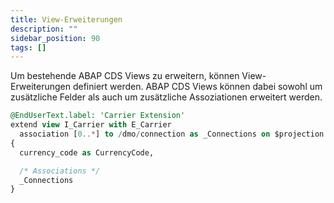 ```yaml
---
title: View-Erweiterungen
description: ""
sidebar_position: 90
tags: []
---
```


Um bestehende ABAP CDS Views zu erweitern, können View-Erweiterungen definiert werden. ABAP CDS Views können dabei sowohl um zusätzliche Felder als auch um zusätzliche Assoziationen erweitert werden.

```sql showLineNumbers
@EndUserText.label: 'Carrier Extension'
extend view I_Carrier with E_Carrier
  association [0..*] to /dmo/connection as _Connections on $projection.carrier_id = _Connections.carrier_id
{
  currency_code as CurrencyCode,

  /* Associations */
  _Connections
}
```
